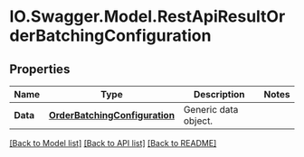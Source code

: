 # IO.Swagger.Model.RestApiResultOrderBatchingConfiguration
## Properties

Name | Type | Description | Notes
------------ | ------------- | ------------- | -------------
**Data** | [**OrderBatchingConfiguration**](OrderBatchingConfiguration.md) | Generic data object. | 

[[Back to Model list]](../README.md#documentation-for-models) [[Back to API list]](../README.md#documentation-for-api-endpoints) [[Back to README]](../README.md)

